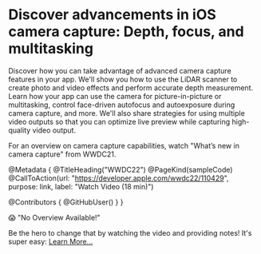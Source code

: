 # Discover advancements in iOS camera capture: Depth, focus, and multitasking

Discover how you can take advantage of advanced camera capture features in your app. We'll show you how to use the LiDAR scanner to create photo and video effects and perform accurate depth measurement. Learn how your app can use the camera for picture-in-picture or multitasking, control face-driven autofocus and autoexposure during camera capture, and more. We'll also share strategies for using multiple video outputs so that you can optimize live preview while capturing high-quality video output.

For an overview on camera capture capabilities, watch "What’s new in camera capture" from WWDC21.

@Metadata {
   @TitleHeading("WWDC22")
   @PageKind(sampleCode)
   @CallToAction(url: "https://developer.apple.com/wwdc22/110429", purpose: link, label: "Watch Video (18 min)")

   @Contributors {
      @GitHubUser(<replace this with your GitHub handle>)
   }
}

😱 "No Overview Available!"

Be the hero to change that by watching the video and providing notes! It's super easy:
 [Learn More…](https://wwdcnotes.github.io/WWDCNotes/documentation/wwdcnotes/contributing)
